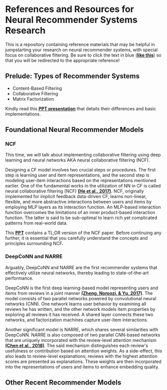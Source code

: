 # References and Resources for Neural Recommender Systems Research
This is a repository containing reference materials that may be helpful in jumpstarting your research on neural recommender systems, with special focus on collaborative filtering. Be sure to click the text in blue (**[like this](#)**) so that you will be redirected to the appropriate reference!

## Prelude: Types of Recommender Systems
* Content-Based Filtering 
* Collaborative Filtering
* Matrix Factorization

Kindly read this **[PPT presentation](https://docs.google.com/presentation/d/12ZJ8eOqyEqvooXTdgwEW13sK2wpKmVLIEMhZ9wRrd0I/edit?usp=sharing)** that details their differences and basic implementations.

## Foundational Neural Recommender Models
### NCF
This time, we will talk about implementing collaborative filtering using deep learning and neural networks AKA neural collaborative filtering (NCF).

Designing a CF model involves two crucial steps or procedures. The first step is learning user and item representations, and the second step is modeling user-item interactions based on the representations mentioned earlier. One of the fundamental works in the utilization of NN in CF is called neural collaborative filtering (NCF) **[(He et al., 2017)](https://dl.acm.org/doi/pdf/10.1145/3038912.3052569?casa_token=PCPE6Y-KhqkAAAAA:8Zf5UV5HKgeUrlBqwitykc8WHpu_0eKVOO8lnNLhun8aON_TvLoQbvIqUFdHOAenjeEwsr57wt6Q7A)**. NCF, originally implemented for implicit feedback data-driven CF, learns non-linear, flexible, and more abstractive interactions between users and items by employing MLP layers as its interaction function. An MLP-based interaction function overcomes the limitations of an inner product-based interaction function. The latter is said to be sub-optimal to learn rich yet complicated patterns from real-world data.

This **[PPT](https://docs.google.com/presentation/d/1qekyFWgY1jtF4fYHePFVYBYwey7dxz4WtPK4GC8KvM8/edit?usp=sharing)** contains a TL;DR version of the NCF paper. Before continuing any further, it is essential that you carefully understand the concepts and principles surrounding NCF.

### DeepCoNN and NARRE
Arguably, DeepCoNN and NARRE are the first recommender systems that effectively utilize neural networks, thereby leading to state-of-the-art performance.

DeepCoNN is the first deep learning-based model representing users and items from reviews in a joint manner **[(Zheng, Noroozi, & Yu, 2017)](https://dl.acm.org/doi/pdf/10.1145/3018661.3018665)**. The model consists of two parallel networks powered by convolutional neural networks (CNN). One network learns user behavior by examining all reviews he has written, and the other network models item properties by exploring all reviews it has received. A shared layer connects these two networks, and factorization machines capture user-item interactions. 

Another significant model is NARRE, which shares several similarities with DeepCoNN. NARRE is also composed of two parallel CNN-based networks that are uniquely incorporated with the review-level attention mechanism **[(Chen et al., 2018)](https://dl.acm.org/doi/pdf/10.1145/3178876.3186070?casa_token=HgeF0UM2TLsAAAAA:D7yvWV5BxKzkwi3UWdXjfd2IPTa7LdFAU_A801OUe0CbKbULR2iHW5qxRGlGSPZ97NmpgoOAE8uqlg)**. The said mechanism distinguishes each review's usefulness or contribution based on attention weights. As a side-effect, this also leads to review-level explanations; reviews with the highest attention scores are presented as explanations. These weights are then incorporated into the representations of users and items to enhance embedding quality.

## Other Recent Recommender Models
